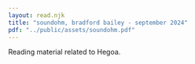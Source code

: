```yaml
---
layout: read.njk
title: "soundohm, bradford bailey - september 2024"
pdf: "../public/assets/soundohm.pdf"
---
```


Reading material related to Hegoa.
